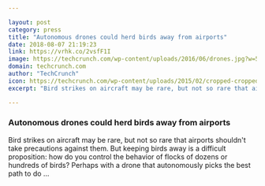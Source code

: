 ```yaml
---

layout: post
category: press
title: "Autonomous drones could herd birds away from airports"
date: 2018-08-07 21:19:23
link: https://vrhk.co/2vsfF1I
image: https://techcrunch.com/wp-content/uploads/2016/06/drones.jpg?w=533
domain: techcrunch.com
author: "TechCrunch"
icon: https://techcrunch.com/wp-content/uploads/2015/02/cropped-cropped-favicon-gradient.png?w=180
excerpt: "Bird strikes on aircraft may be rare, but not so rare that airports shouldn't take precautions against them. But keeping birds away is a difficult proposition: how do you control the behavior of flocks of dozens or hundreds of birds? Perhaps with a drone that autonomously picks the best path to do …"

---
```


### Autonomous drones could herd birds away from airports

Bird strikes on aircraft may be rare, but not so rare that airports shouldn't take precautions against them. But keeping birds away is a difficult proposition: how do you control the behavior of flocks of dozens or hundreds of birds? Perhaps with a drone that autonomously picks the best path to do …